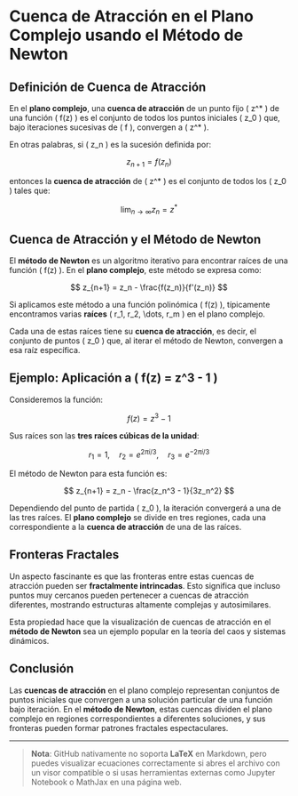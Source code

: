# Cuenca de Atracción en el Plano Complejo usando el Método de Newton

## Definición de Cuenca de Atracción

En el **plano complejo**, una **cuenca de atracción** de un punto fijo \( z^* \) de una función \( f(z) \) es el conjunto de todos los puntos iniciales \( z_0 \) que, bajo iteraciones sucesivas de \( f \), convergen a \( z^* \).

En otras palabras, si \( z_n \) es la sucesión definida por:

$$
z_{n+1} = f(z_n)
$$

entonces la **cuenca de atracción** de \( z^* \) es el conjunto de todos los \( z_0 \) tales que:

$$
\lim_{n \to \infty} z_n = z^*
$$

## Cuenca de Atracción y el Método de Newton

El **método de Newton** es un algoritmo iterativo para encontrar raíces de una función \( f(z) \). En el **plano complejo**, este método se expresa como:

$$
z_{n+1} = z_n - \frac{f(z_n)}{f'(z_n)}
$$

Si aplicamos este método a una función polinómica \( f(z) \), típicamente encontramos varias **raíces** \( r_1, r_2, \dots, r_m \) en el plano complejo.

Cada una de estas raíces tiene su **cuenca de atracción**, es decir, el conjunto de puntos \( z_0 \) que, al iterar el método de Newton, convergen a esa raíz específica.

## Ejemplo: Aplicación a \( f(z) = z^3 - 1 \)

Consideremos la función:

$$
f(z) = z^3 - 1
$$

Sus raíces son las **tres raíces cúbicas de la unidad**:

$$
r_1 = 1, \quad r_2 = e^{2\pi i / 3}, \quad r_3 = e^{-2\pi i / 3}
$$

El método de Newton para esta función es:

$$
z_{n+1} = z_n - \frac{z_n^3 - 1}{3z_n^2}
$$

Dependiendo del punto de partida \( z_0 \), la iteración convergerá a una de las tres raíces. El **plano complejo** se divide en tres regiones, cada una correspondiente a la **cuenca de atracción** de una de las raíces.

## Fronteras Fractales

Un aspecto fascinante es que las fronteras entre estas cuencas de atracción pueden ser **fractalmente intrincadas**. Esto significa que incluso puntos muy cercanos pueden pertenecer a cuencas de atracción diferentes, mostrando estructuras altamente complejas y autosimilares.

Esta propiedad hace que la visualización de cuencas de atracción en el **método de Newton** sea un ejemplo popular en la teoría del caos y sistemas dinámicos.

## Conclusión

Las **cuencas de atracción** en el plano complejo representan conjuntos de puntos iniciales que convergen a una solución particular de una función bajo iteración. En el **método de Newton**, estas cuencas dividen el plano complejo en regiones correspondientes a diferentes soluciones, y sus fronteras pueden formar patrones fractales espectaculares.

---

> **Nota**: GitHub nativamente no soporta **LaTeX** en Markdown, pero puedes visualizar ecuaciones correctamente si abres el archivo con un visor compatible o si usas herramientas externas como Jupyter Notebook o MathJax en una página web.
